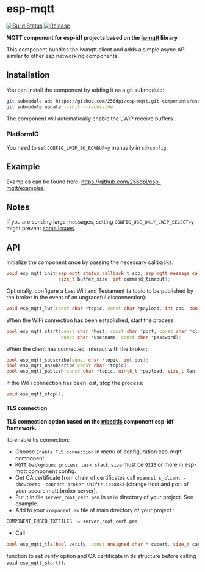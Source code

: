 # esp-mqtt

[![Build Status](https://travis-ci.org/256dpi/esp-mqtt.svg?branch=master)](https://travis-ci.org/256dpi/esp-mqtt)
[![Release](https://img.shields.io/github/release/256dpi/esp-mqtt.svg)](https://github.com/256dpi/esp-mqtt/releases)

**MQTT component for esp-idf projects based on the [lwmqtt](https://github.com/256dpi/lwmqtt) library**

This component bundles the lwmqtt client and adds a simple async API similar to other esp networking components.

## Installation

You can install the component by adding it as a git submodule:

```bash
git submodule add https://github.com/256dpi/esp-mqtt.git components/esp-mqtt
git submodule update --init --recursive
```

The component will automatically enable the LWIP receive buffers.

### PlatformIO

You need to set `CONFIG_LWIP_SO_RCVBUF=y` manually in `sdkconfig`.

## Example

Examples can be found here: https://github.com/256dpi/esp-mqtt/examples.

## Notes

If you are sending large messages, setting `CONFIG_USE_ONLY_LWIP_SELECT=y` might prevent [some issues](https://github.com/espressif/esp-mqtt/issues/48).

## API

Initialize the component once by passing the necessary callbacks:

```c++
void esp_mqtt_init(esp_mqtt_status_callback_t scb, esp_mqtt_message_callback_t mcb,
                   size_t buffer_size, int command_timeout);
```

Optionally, configure a Last Will and Testament (a topic to be published by the broker in the event of an ungraceful disconnection):

```c++
void esp_mqtt_lwt(const char *topic, const char *payload, int qos, bool retained);
```

When the WiFi connection has been established, start the process:

```c++
bool esp_mqtt_start(const char *host, const char *port, const char *client_id,
                    const char *username, const char *password);
```

When the client has connected, interact with the broker:

```c++
bool esp_mqtt_subscribe(const char *topic, int qos);
bool esp_mqtt_unsubscribe(const char *topic);
bool esp_mqtt_publish(const char *topic, uint8_t *payload, size_t len, int qos, bool retained);
```

If the WiFi connection has been lost, stop the process:

```c++
void esp_mqtt_stop();
```
#### TLS connection

**TLS connection option based on the [mbedtls](https://github.com/espressif/esp-idf/tree/master/components/mbedtls) component esp-idf framework.**

To enable tls connection:
 + Choose ```Enable TLS connection``` in menu of configuration esp-mqtt component.
 + ```MQTT background process task stack size``` must be ```9216``` or more in esp-mqtt component config.
 + Get CA certificate from chain of certificates call ```openssl s_client -showcerts -connect broker.shiftr.io:8883```
 (change host and port of your secure mqtt broker server).
 + Put it in file ```server_root_cert.pem``` in `main` directory of your project. See example.
 + Add to your `component.mk` file of main directory of your project :
 ```c++
 COMPONENT_EMBED_TXTFILES := server_root_cert.pem
 ```
 + Call
 ```c++
 bool esp_mqtt_tls(bool verify, const unsigned char * cacert, size_t cacert_len);
 ```
 function to set verify option and CA certificate in tls structure before calling ```void esp_mqtt_start()```.
 
 
